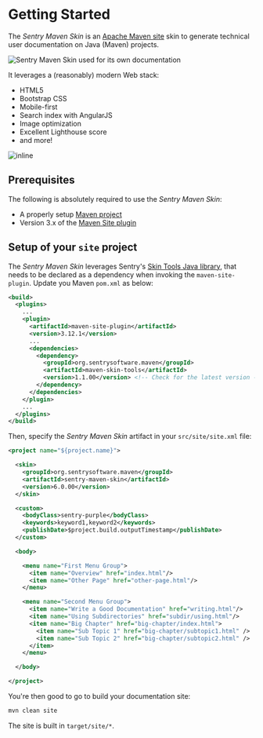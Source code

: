 # Getting Started

The *Sentry Maven Skin* is an [Apache Maven site](https://maven.apache.org/plugins/maven-site-plugin) skin to generate technical user documentation on Java (Maven) projects.

![Sentry Maven Skin used for its own documentation](images/general-screenshot.png)

It leverages a (reasonably) modern Web stack:

* HTML5
* Bootstrap CSS
* Mobile-first
* Search index with AngularJS
* Image optimization
* Excellent Lighthouse score
* and more!

![inline](images/mobile-screenshot.png)

## Prerequisites

The following is absolutely required to use the *Sentry Maven Skin*:

* A properly setup [Maven project](https://maven.apache.org/plugins/maven-site-plugin/examples/creating-content.html)
* Version 3.x of the [Maven Site plugin](https://maven.apache.org/plugins/maven-site-plugin)

## Setup of your `site` project

The *Sentry Maven Skin* leverages Sentry's [Skin Tools Java library](https://sentrysoftware.github.io/maven-skin-tools/), that needs to be declared as a dependency when invoking the `maven-site-plugin`. Update you Maven `pom.xml` as below:

```xml
<build>
  <plugins>
    ...
    <plugin>
      <artifactId>maven-site-plugin</artifactId>
      <version>3.12.1</version>
      ...
      <dependencies>
        <dependency>
          <groupId>org.sentrysoftware.maven</groupId>
          <artifactId>maven-skin-tools</artifactId>
          <version>1.1.00</version> <!-- Check for the latest version -->
        </dependency>
      </dependencies>
    </plugin>
    ...
  </plugins>
</build>
```

Then, specify the *Sentry Maven Skin* artifact in your `src/site/site.xml` file:

```xml
<project name="${project.name}">

  <skin>
    <groupId>org.sentrysoftware.maven</groupId>
    <artifactId>sentry-maven-skin</artifactId>
    <version>6.0.00</version>
  </skin>

  <custom>
    <bodyClass>sentry-purple</bodyClass>
    <keywords>keyword1,keyword2</keywords>
    <publishDate>$project.build.outputTimestamp</publishDate>
  </custom>

  <body>

    <menu name="First Menu Group">
      <item name="Overview" href="index.html"/>
      <item name="Other Page" href="other-page.html"/>
    </menu>

    <menu name="Second Menu Group">
      <item name="Write a Good Documentation" href="writing.html"/>
      <item name="Using Subdirectories" href="subdir/using.html"/>
      <item name="Big Chapter" href="big-chapter/index.html">
        <item name="Sub Topic 1" href="big-chapter/subtopic1.html" />
        <item name="Sub Topic 2" href="big-chapter/subtopic2.html" />
      </item>
    </menu>

  </body>

</project>
```

You're then good to go to build your documentation site:

```sh
mvn clean site
```

The site is built in `target/site/*`.
